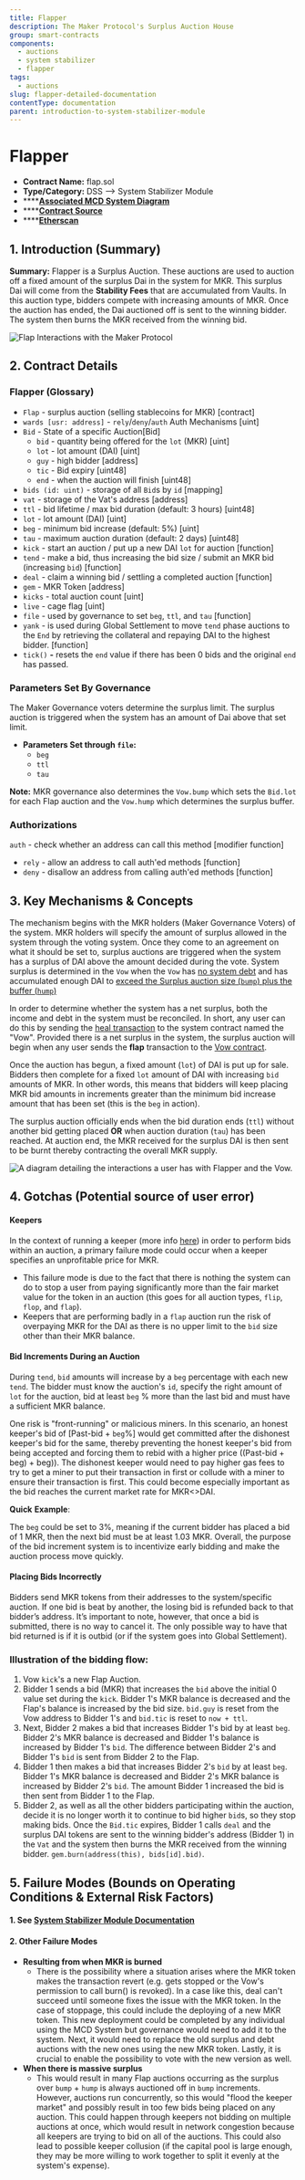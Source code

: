 ```yaml
---
title: Flapper
description: The Maker Protocol's Surplus Auction House
group: smart-contracts
components:
  - auctions
  - system stabilizer
  - flapper
tags:
  - auctions
slug: flapper-detailed-documentation
contentType: documentation
parent: introduction-to-system-stabilizer-module
---
```


# Flapper

- **Contract Name:** flap.sol
- **Type/Category:** DSS —&gt; System Stabilizer Module
- \*\*\*\*[**Associated MCD System Diagram**](https://github.com/makerdao/dss/wiki)
- \*\*\*\*[**Contract Source**](https://github.com/makerdao/dss/blob/master/src/flap.sol)
- \*\*\*\*[**Etherscan**](https://etherscan.io/address/0xc4269cc7acdedc3794b221aa4d9205f564e27f0d#code)

## 1. Introduction (Summary)

**Summary:** Flapper is a Surplus Auction. These auctions are used to auction off a fixed amount of the surplus Dai in the system for MKR. This surplus Dai will come from the **Stability Fees** that are accumulated from Vaults. In this auction type, bidders compete with increasing amounts of MKR. Once the auction has ended, the Dai auctioned off is sent to the winning bidder. The system then burns the MKR received from the winning bid.

![Flap Interactions with the Maker Protocol](/images/documentation/screen-shot-2019-11-17-at-2.14.34-pm.png)

## 2. Contract Details

### Flapper (Glossary)

- `Flap` - surplus auction (selling stablecoins for MKR) \[contract\]
- `wards [usr: address]` - `rely`/`deny`/`auth` Auth Mechanisms \[uint\]
- `Bid` - State of a specific Auction\[Bid\]
  - `bid` - quantity being offered for the `lot` (MKR) \[uint\]
  - `lot` - lot amount (DAI) \[uint\]
  - `guy` - high bidder \[address\]
  - `tic` - Bid expiry \[uint48\]
  - `end` - when the auction will finish \[uint48\]
- `bids (id: uint)` - storage of all `Bid`s by `id` \[mapping\]
- `vat` - storage of the Vat's address \[address\]
- `ttl` - bid lifetime / max bid duration (default: 3 hours) \[uint48\]
- `lot` - lot amount (DAI) \[uint\]
- `beg` - minimum bid increase (default: 5%) \[uint\]
- `tau` - maximum auction duration (default: 2 days) \[uint48\]
- `kick` - start an auction / put up a new DAI `lot` for auction \[function\]
- `tend` - make a bid, thus increasing the bid size / submit an MKR bid (increasing `bid`) \[function\]
- `deal` - claim a winning bid / settling a completed auction \[function\]
- `gem` - MKR Token \[address\]
- `kicks` - total auction count \[uint\]
- `live` - cage flag \[uint\]
- `file` - used by governance to set `beg`, `ttl`, and `tau` \[function\]
- `yank` - is used during Global Settlement to move `tend` phase auctions to the `End` by retrieving the collateral and repaying DAI to the highest bidder. \[function\]
- `tick()` **-** resets the `end` value if there has been 0 bids and the original `end` has passed.

### **Parameters Set By Governance**

The Maker Governance voters determine the surplus limit. The surplus auction is triggered when the system has an amount of Dai above that set limit.

- **Parameters Set through `file`:**
  - `beg`
  - `ttl`
  - `tau`

**Note:** MKR governance also determines the `Vow.bump` which sets the `Bid.lot` for each Flap auction and the `Vow.hump` which determines the surplus buffer.

### Authorizations

`auth` - check whether an address can call this method \[modifier function\]

- `rely` - allow an address to call auth'ed methods \[function\]
- `deny` - disallow an address from calling auth'ed methods \[function\]

## 3. Key Mechanisms & Concepts

The mechanism begins with the MKR holders (Maker Governance Voters) of the system. MKR holders will specify the amount of surplus allowed in the system through the voting system. Once they come to an agreement on what it should be set to, surplus auctions are triggered when the system has a surplus of DAI above the amount decided during the vote. System surplus is determined in the `Vow` when the `Vow` has [no system debt](https://github.com/makerdao/dss/blob/master/src/vow.sol#L128) and has accumulated enough DAI to [exceed the Surplus auction size (`bump`) plus the buffer (`hump`)](https://github.com/makerdao/dss/blob/master/src/vow.sol#L127)

In order to determine whether the system has a net surplus, both the income and debt in the system must be reconciled. In short, any user can do this by sending the [heal transaction](https://docs.makerdao.com/smart-contract-modules/system-stabilizer-module/vow-detailed-documentation#liquidations-manager) to the system contract named the "Vow". Provided there is a net surplus in the system, the surplus auction will begin when any user sends the **flap** transaction to the [Vow contract](https://docs.makerdao.com/smart-contract-modules/system-stabilizer-module/vow-detailed-documentation).

Once the auction has begun, a fixed amount (`lot`) of DAI is put up for sale. Bidders then complete for a fixed `lot` amount of DAI with increasing `bid` amounts of MKR. In other words, this means that bidders will keep placing MKR bid amounts in increments greater than the minimum bid increase amount that has been set (this is the `beg` in action).

The surplus auction officially ends when the bid duration ends (`ttl`) without another bid getting placed **OR** when auction duration (`tau`) has been reached. At auction end, the MKR received for the surplus DAI is then sent to be burnt thereby contracting the overall MKR supply.

![A diagram detailing the interactions a user has with Flapper and the Vow.](/images/documentation/flap_auction_interaction_.png)

## 4. Gotchas (Potential source of user error)

#### **Keepers**

In the context of running a keeper (more info [here](https://github.com/makerdao/developerguides/tree/master/keepers)) in order to perform bids within an auction, a primary failure mode could occur when a keeper specifies an unprofitable price for MKR.

- This failure mode is due to the fact that there is nothing the system can do to stop a user from paying significantly more than the fair market value for the token in an auction (this goes for all auction types, `flip`, `flop`, and `flap`).
- Keepers that are performing badly in a `flap` auction run the risk of overpaying MKR for the DAI as there is no upper limit to the `bid` size other than their MKR balance.

#### **Bid Increments During an Auction**

During `tend`, `bid` amounts will increase by a `beg` percentage with each new `tend`. The bidder must know the auction's `id`, specify the right amount of `lot` for the auction, bid at least `beg` % more than the last bid and must have a sufficient MKR balance.

One risk is "front-running" or malicious miners. In this scenario, an honest keeper's bid of \[Past-bid + `beg`%\] would get committed after the dishonest keeper's bid for the same, thereby preventing the honest keeper's bid from being accepted and forcing them to rebid with a higher price ((Past-bid + beg) + beg)). The dishonest keeper would need to pay higher gas fees to try to get a miner to put their transaction in first or collude with a miner to ensure their transaction is first. This could become especially important as the bid reaches the current market rate for MKR&lt;&gt;DAI.

**Quick** **Example**:

The `beg` could be set to 3%, meaning if the current bidder has placed a bid of 1 MKR, then the next bid must be at least 1.03 MKR. Overall, the purpose of the bid increment system is to incentivize early bidding and make the auction process move quickly.

#### Placing Bids Incorrectly

Bidders send MKR tokens from their addresses to the system/specific auction. If one bid is beat by another, the losing bid is refunded back to that bidder’s address. It’s important to note, however, that once a bid is submitted, there is no way to cancel it. The only possible way to have that bid returned is if it is outbid (or if the system goes into Global Settlement).

### **Illustration of the bidding flow:**

1. Vow `kick`'s a new Flap Auction.
2. Bidder 1 sends a bid (MKR) that increases the `bid` above the initial 0 value set during the `kick`. Bidder 1's MKR balance is decreased and the Flap's balance is increased by the bid size. `bid.guy` is reset from the Vow address to Bidder 1's and `bid.tic` is reset to `now + ttl`.
3. Next, Bidder 2 makes a bid that increases Bidder 1's bid by at least `beg`. Bidder 2's MKR balance is decreased and Bidder 1's balance is increased by Bidder 1's `bid`. The difference between Bidder 2's and Bidder 1's `bid` is sent from Bidder 2 to the Flap.
4. Bidder 1 then makes a bid that increases Bidder 2's `bid` by at least `beg`. Bidder 1's MKR balance is decreased and Bidder 2's MKR balance is increased by Bidder 2's `bid`. The amount Bidder 1 increased the bid is then sent from Bidder 1 to the Flap.
5. Bidder 2, as well as all the other bidders participating within the auction, decide it is no longer worth it to continue to bid higher `bid`s, so they stop making bids. Once the `Bid.tic` expires, Bidder 1 calls `deal` and the surplus DAI tokens are sent to the winning bidder's address (Bidder 1) in the `Vat` and the system then burns the MKR received from the winning bidder. `gem.burn(address(this), bids[id].bid)`.

## 5. Failure Modes (Bounds on Operating Conditions & External Risk Factors)

#### 1. See [System Stabilizer Module Documentation](https://docs.makerdao.com/smart-contract-modules/system-stabilizer-module)

#### 2. Other Failure Modes

- **Resulting from when MKR is burned**
  - There is the possibility where a situation arises where the MKR token makes the transaction revert (e.g. gets stopped or the Vow's permission to call burn() is revoked). In a case like this, deal can't succeed until someone fixes the issue with the MKR token. In the case of stoppage, this could include the deploying of a new MKR token. This new deployment could be completed by any individual using the MCD System but governance would need to add it to the system. Next, it would need to replace the old surplus and debt auctions with the new ones using the new MKR token. Lastly, it is crucial to enable the possibility to vote with the new version as well.
- **When there is massive surplus**
  - This would result in many Flap auctions occurring as the surplus over `bump` + `hump` is always auctioned off in `bump` increments. However, auctions run concurrently, so this would "flood the keeper market" and possibly result in too few bids being placed on any auction. This could happen through keepers not bidding on multiple auctions at once, which would result in network congestion because all keepers are trying to bid on all of the auctions. This could also lead to possible keeper collusion (if the capital pool is large enough, they may be more willing to work together to split it evenly at the system's expense).
